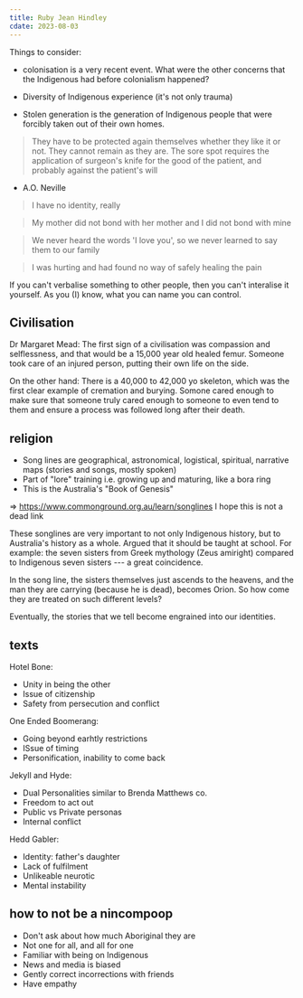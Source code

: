 ```yaml
---
title: Ruby Jean Hindley
cdate: 2023-08-03
---
```


Things to consider:
* colonisation is a very recent event. What were the other concerns that the Indigenous had before colonialism happened?
* Diversity of Indigenous experience (it's not only trauma)

* Stolen generation is the generation of Indigenous people that were forcibly taken out of their own homes. 

> They have to be protected again themselves whether they like it or not. They cannot remain as they are. The sore spot requires the application of surgeon's knife for the good of the patient, and probably against the patient's will
- A.O. Neville

> I have no identity, really

> My mother did not bond with her mother and I did not bond with mine

> We never heard the words 'I love you', so we never learned to say them to our family

> I was hurting and had found no way of safely healing the pain

If you can't verbalise something to other people, then you can't interalise it yourself. As you (I) know, what you can name you can control.

## Civilisation

Dr Margaret Mead: The first sign of a civilisation was compassion and selflessness, and that would be a 15,000 year old healed femur. Someone took care of an injured person, putting their own life on the side.

On the other hand: There is a 40,000 to 42,000 yo skeleton, which was the first clear example of cremation and burying. Somone cared enough to make sure that someone truly cared enough to someone to even tend to them and ensure a process was followed long after their death.

## religion

* Song lines are geographical, astronomical, logistical, spiritual, narrative maps (stories and songs, mostly spoken)
* Part of "lore" training i.e. growing up and maturing, like a bora ring
* This is the Australia's "Book of Genesis"

=> https://www.commonground.org.au/learn/songlines
I hope this is not a dead link

These songlines are very important to not only Indigenous history, but to Australia's history as a whole. Argued that it should be taught at school. For example: the seven sisters from Greek mythology (Zeus amiright) compared to Indigenous seven sisters --- a great coincidence.

In the song line, the sisters themselves just ascends to the heavens, and the man they are carrying (because he is dead), becomes Orion. So how come they are treated on such different levels? 

Eventually, the stories that we tell become engrained into our identities.

## texts

Hotel Bone:
* Unity in being the other
* Issue of citizenship
* Safety from persecution and conflict

One Ended Boomerang:
* Going beyond earhtly restrictions
* ISsue of timing
* Personification, inability to come back

Jekyll and Hyde:
* Dual Personalities similar to Brenda Matthews co.
* Freedom to act out
* Public vs Private personas
* Internal conflict

Hedd Gabler:
* Identity: father's daughter
* Lack of fulfilment
* Unlikeable neurotic
* Mental instability

## how to not be a nincompoop

* Don't ask about how much Aboriginal they are
* Not one for all, and all for one
* Familiar with being on Indigenous
* News and media is biased
* Gently correct incorrections with friends
* Have empathy
